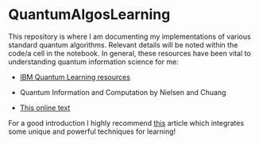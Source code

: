 # QuantumAlgosLearning

This repository is where I am documenting my implementations of various standard quantum algorithms. Relevant details will be noted within the code/a cell in the notebook. In general, these resources have been vital to understanding quantum information science for me:

- [IBM Quantum Learning resources](https://github.com/zjamesm/QuantumAlgosLearning.git)

- Quantum Information and Computation by Nielsen and Chuang

- [This online text](https://qubit.guide/)

For a good introduction I highly recommend [this](https://quantum.country/qcvc) article which integrates some unique and powerful techniques for learning!